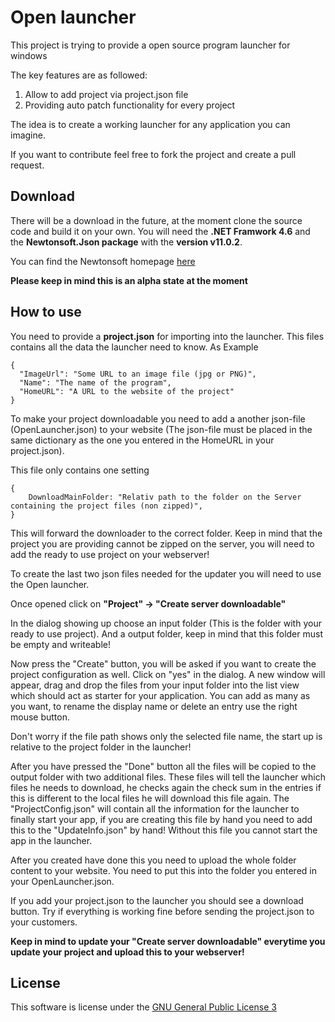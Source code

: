 # Open launcher
This project is trying to provide a open source program launcher for windows

The key features are as followed:

1. Allow to add project via project.json file
2. Providing auto patch functionality for every project

The idea is to create a working launcher for any application you can imagine.

If you want to contribute feel free to fork the project and create a pull request.

## Download

There will be a download in the future, at the moment clone the source code and build it on your own. You will need the **.NET Framwork 4.6** and the **Newtonsoft.Json package** with the **version v11.0.2**.

You can find the Newtonsoft homepage [here][NewtonSoftJSON]

**Please keep in mind this is an alpha state at the moment**

## How to use

You need to provide a **project.json** for importing into the launcher. This files contains all the data the launcher need to know. As Example

    {
      "ImageUrl": "Some URL to an image file (jpg or PNG)",
      "Name": "The name of the program",
      "HomeURL": "A URL to the website of the project"
    }

To make your project downloadable you need to add a another json-file (OpenLauncher.json) to your website (The json-file must be placed in the same dictionary as the one you entered in the HomeURL in your project.json). 

This file only contains one setting
    
    {
    	DownloadMainFolder: "Relativ path to the folder on the Server containing the project files (non zipped)",
    }

This will forward the downloader to the correct folder. Keep in mind that the project you are providing cannot be zipped on the server, you will need to add the ready to use project on your webserver!

To create the last two json files needed for the updater you will need to use the Open launcher.

Once opened click on **"Project" -> "Create server downloadable"**

In the dialog showing up choose an input folder (This is the folder with your ready to use project). And a output folder, keep in mind that this folder must be empty and writeable!

Now press the "Create" button, you will be asked if you want to create the project configuration as well. Click on "yes" in the dialog. A new window will appear, drag and drop the files from your input folder into the list view which should act as starter for your application. You can add as many as you want, to rename the display name or delete an entry use the right mouse button.

Don't worry if the file path shows only the selected file name, the start up is relative to the project folder in the launcher!

After you have pressed the "Done" button all the files will be copied to the output folder with two additional files. These files will tell the launcher which files he needs to download, he checks again the check sum in the entries if this is different to the local files he will download this file again. The "ProjectConfig.json" will contain all the information for the launcher to finally start your app, if you are creating this file by hand you need to add this to the "UpdateInfo.json" by hand! Without this file you cannot start the app in the launcher.

After you created have done this you need to upload the whole folder content to your website. You need to put this into the folder you entered in your OpenLauncher.json.

If you add your project.json to the launcher you should see a download button. Try if everything is working fine before sending the project.json to your customers.

**Keep in mind to update your "Create server downloadable" everytime you update your project and upload this to your webserver!**

## License

This software is license under the [GNU General Public License 3][GNULicense]

[GNULicense]: https://www.gnu.org/licenses/gpl-3.0.en.html
[NewtonSoftJSON]: https://www.newtonsoft.com/json


